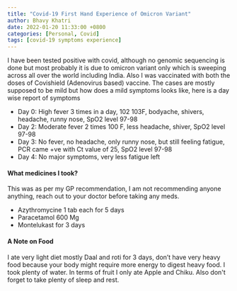 ```yaml
---
title: "Covid-19 First Hand Experience of Omicron Variant"
author: Bhavy Khatri
date: 2022-01-20 11:33:00 +0800
categories: [Personal, Covid]
tags: [covid-19 symptoms experience]
---
```


I have been tested positive with covid, although no genomic sequencing is done but most probably it is due to omicron variant only which is sweeping across all over the world including India. Also I was vaccinated with both the doses of Covishield (Adenovirus based) vaccine. The cases are mostly supposed to be mild but how does a mild symptoms looks like, here is a day wise report of symptoms

-	Day 0: High fever 3 times in a day, 102 103F, bodyache, shivers, headache, runny nose, SpO2 level 97-98
-	Day 2: Moderate fever 2 times 100 F, less headache, shiver, SpO2 level 97-98
-	Day 3: No fever, no headache, only runny nose, but still feeling fatigue, PCR came +ve with Ct value of 25, SpO2 level 97-98
-	Day 4: No major symptoms, very less fatigue left


#### What medicines I took?

This was as per my GP recommendation, I am not recommending anyone anything, reach out to your doctor before taking any meds.
-	Azythromycine 1 tab each for 5 days
-	Paracetamol 600 Mg 
-	Montelukast for 3 days


#### A Note on Food

I ate very light diet mostly Daal and roti for 3 days, don’t have very heavy food because your body might require more energy to digest heavy food. I took plenty of water. In terms of fruit I only ate Apple and Chiku. Also don't forget to take plenty of sleep and rest.
